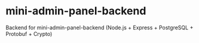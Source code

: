 # mini-admin-panel-backend
Backend for mini-admin-panel-backend (Node.js + Express + PostgreSQL + Protobuf + Crypto)
